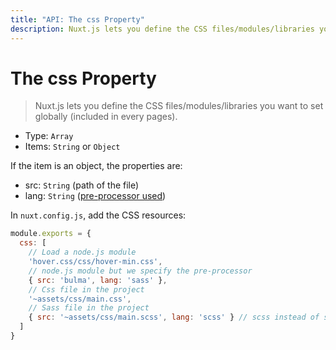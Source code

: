 ```yaml
---
title: "API: The css Property"
description: Nuxt.js lets you define the CSS files/modules/libraries you want to set globally (included in every pages).
---
```


# The css Property

> Nuxt.js lets you define the CSS files/modules/libraries you want to set globally (included in every pages).

- Type: `Array`
 - Items: `String` or `Object`

If the item is an object, the properties are:

- src: `String` (path of the file)
- lang: `String` ([pre-processor used](/faq/pre-processors))

In `nuxt.config.js`, add the CSS resources:

```js
module.exports = {
  css: [
    // Load a node.js module
    'hover.css/css/hover-min.css',
    // node.js module but we specify the pre-processor
    { src: 'bulma', lang: 'sass' },
    // Css file in the project
    '~assets/css/main.css',
    // Sass file in the project
    { src: '~assets/css/main.scss', lang: 'scss' } // scss instead of sass
  ]
}
```
